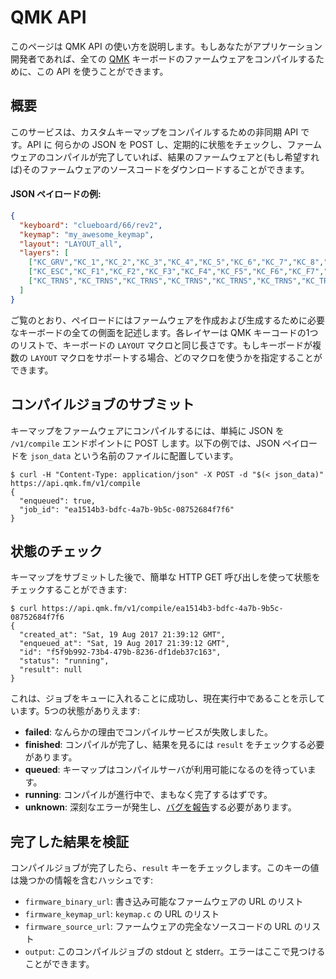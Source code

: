 # QMK API

<!---
  original document: 0.13.15:docs/api_docs.md
  git diff 0.13.15 HEAD -- docs/api_docs.md | cat
-->

このページは QMK API の使い方を説明します。もしあなたがアプリケーション開発者であれば、全ての [QMK](https://qmk.fm) キーボードのファームウェアをコンパイルするために、この API を使うことができます。

## 概要

このサービスは、カスタムキーマップをコンパイルするための非同期 API です。API に 何らかの JSON を POST し、定期的に状態をチェックし、ファームウェアのコンパイルが完了していれば、結果のファームウェアと(もし希望すれば)そのファームウェアのソースコードをダウンロードすることができます。

#### JSON ペイロードの例:

```json
{
  "keyboard": "clueboard/66/rev2",
  "keymap": "my_awesome_keymap",
  "layout": "LAYOUT_all",
  "layers": [
    ["KC_GRV","KC_1","KC_2","KC_3","KC_4","KC_5","KC_6","KC_7","KC_8","KC_9","KC_0","KC_MINS","KC_EQL","KC_GRV","KC_BSPC","KC_PGUP","KC_TAB","KC_Q","KC_W","KC_E","KC_R","KC_T","KC_Y","KC_U","KC_I","KC_O","KC_P","KC_LBRC","KC_RBRC","KC_BSLS","KC_PGDN","KC_CAPS","KC_A","KC_S","KC_D","KC_F","KC_G","KC_H","KC_J","KC_K","KC_L","KC_SCLN","KC_QUOT","KC_NUHS","KC_ENT","KC_LSFT","KC_NUBS","KC_Z","KC_X","KC_C","KC_V","KC_B","KC_N","KC_M","KC_COMM","KC_DOT","KC_SLSH","KC_RO","KC_RSFT","KC_UP","KC_LCTL","KC_LGUI","KC_LALT","KC_MHEN","KC_SPC","KC_SPC","KC_HENK","KC_RALT","KC_RCTL","MO(1)","KC_LEFT","KC_DOWN","KC_RIGHT"],
    ["KC_ESC","KC_F1","KC_F2","KC_F3","KC_F4","KC_F5","KC_F6","KC_F7","KC_F8","KC_F9","KC_F10","KC_F11","KC_F12","KC_TRNS","KC_DEL","BL_STEP","KC_TRNS","KC_TRNS","KC_TRNS","KC_TRNS","KC_TRNS","KC_TRNS","_______","KC_TRNS","KC_PSCR","KC_SLCK","KC_PAUS","KC_TRNS","KC_TRNS","KC_TRNS","KC_TRNS","KC_TRNS","KC_TRNS","MO(2)","KC_TRNS","KC_TRNS","KC_TRNS","KC_TRNS","KC_TRNS","KC_TRNS","KC_TRNS","KC_TRNS","KC_TRNS","KC_TRNS","KC_TRNS","KC_TRNS","KC_TRNS","KC_TRNS","KC_TRNS","KC_TRNS","KC_TRNS","KC_TRNS","KC_TRNS","KC_TRNS","KC_TRNS","KC_TRNS","KC_TRNS","KC_TRNS","KC_TRNS","KC_PGUP","KC_TRNS","KC_TRNS","KC_TRNS","KC_TRNS","KC_TRNS","KC_TRNS","KC_TRNS","KC_TRNS","KC_TRNS","MO(1)","KC_LEFT","KC_PGDN","KC_RGHT"],
    ["KC_TRNS","KC_TRNS","KC_TRNS","KC_TRNS","KC_TRNS","KC_TRNS","KC_TRNS","KC_TRNS","KC_TRNS","KC_TRNS","KC_TRNS","KC_TRNS","KC_TRNS","KC_TRNS","KC_TRNS","KC_TRNS","KC_TRNS","KC_TRNS","KC_TRNS","KC_TRNS","RESET","KC_TRNS","KC_TRNS","KC_TRNS","KC_TRNS","KC_TRNS","KC_TRNS","KC_TRNS","KC_TRNS","KC_TRNS","KC_TRNS","KC_TRNS","KC_TRNS","MO(2)","KC_TRNS","KC_TRNS","KC_TRNS","KC_TRNS","KC_TRNS","KC_TRNS","KC_TRNS","KC_TRNS","KC_TRNS","KC_TRNS","KC_TRNS","KC_TRNS","KC_TRNS","KC_TRNS","KC_TRNS","KC_TRNS","KC_TRNS","KC_TRNS","KC_TRNS","KC_TRNS","KC_TRNS","KC_TRNS","KC_TRNS","KC_TRNS","KC_TRNS","KC_TRNS","KC_TRNS","KC_TRNS","KC_TRNS","KC_TRNS","KC_TRNS","KC_TRNS","KC_TRNS","KC_TRNS","KC_TRNS","MO(1)","KC_TRNS","KC_TRNS","KC_TRNS"]
  ]
}
```

ご覧のとおり、ペイロードにはファームウェアを作成および生成するために必要なキーボードの全ての側面を記述します。各レイヤーは QMK キーコードの1つのリストで、キーボードの `LAYOUT` マクロと同じ長さです。もしキーボードが複数の `LAYOUT` マクロをサポートする場合、どのマクロを使うかを指定することができます。

## コンパイルジョブのサブミット

キーマップをファームウェアにコンパイルするには、単純に JSON を `/v1/compile` エンドポイントに POST します。以下の例では、JSON ペイロードを `json_data` という名前のファイルに配置しています。

```
$ curl -H "Content-Type: application/json" -X POST -d "$(< json_data)" https://api.qmk.fm/v1/compile
{
  "enqueued": true,
  "job_id": "ea1514b3-bdfc-4a7b-9b5c-08752684f7f6"
}
```

## 状態のチェック

キーマップをサブミットした後で、簡単な HTTP GET 呼び出しを使って状態をチェックすることができます:

```
$ curl https://api.qmk.fm/v1/compile/ea1514b3-bdfc-4a7b-9b5c-08752684f7f6
{
  "created_at": "Sat, 19 Aug 2017 21:39:12 GMT",
  "enqueued_at": "Sat, 19 Aug 2017 21:39:12 GMT",
  "id": "f5f9b992-73b4-479b-8236-df1deb37c163",
  "status": "running",
  "result": null
}
```

これは、ジョブをキューに入れることに成功し、現在実行中であることを示しています。5つの状態がありえます:

* **failed**: なんらかの理由でコンパイルサービスが失敗しました。
* **finished**: コンパイルが完了し、結果を見るには `result` をチェックする必要があります。
* **queued**: キーマップはコンパイルサーバが利用可能になるのを待っています。
* **running**: コンパイルが進行中で、まもなく完了するはずです。
* **unknown**: 深刻なエラーが発生し、[バグを報告](https://github.com/qmk/qmk_compiler/issues)する必要があります。

## 完了した結果を検証

コンパイルジョブが完了したら、`result` キーをチェックします。このキーの値は幾つかの情報を含むハッシュです:

* `firmware_binary_url`: 書き込み可能なファームウェアの URL のリスト
* `firmware_keymap_url`: `keymap.c` の URL のリスト
* `firmware_source_url`: ファームウェアの完全なソースコードの URL のリスト
* `output`: このコンパイルジョブの stdout と stderr。エラーはここで見つけることができます。
